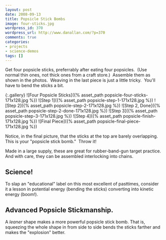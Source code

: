```yaml
---
layout: post
date: 2008-09-13
title: Popsicle Stick Bombs
image: four-sticks.jpg
wordpress_id: 370
wordpress_url: http://www.danallan.com/?p=370
comments: true
categories:
- projects
- science-demos
tags: []
---
```

Get four popsicle sticks, preferrably after eating four popsicles.  (Use normal thin ones, not thick ones from a craft store.)  Assemble them as shown in the photos.  Weaving in the last piece is just a little tricky.  You'll have to bend the sticks a bit.

{:.gallery}
![Four Popsicle Sticks]({% asset_path popsicle-four-sticks-171x128.jpg %})
![Step 1]({% asset_path popsicle-step-1-171x128.jpg %})
![Step 2]({% asset_path popsicle-step-2-171x128.jpg %})
![Step 2, Done]({% asset_path popsicle-step-2-done-171x128.jpg %})
![Step 3]({% asset_path popsicle-step-3-171x128.jpg %})
![Step 4]({% asset_path popsicle-finish-171x128.jpg %})
![Final Piece]({% asset_path popsicle-final-piece-171x128.jpg %})

Notice, in the final picture, that the sticks at the top are barely overlapping.  This is your "popsicle stick bomb."  Throw it!

Made in a large supply, these are great for rubber-band-gun target practice. And with care, they can be assembled interlocking into chains.

## Science!

To slap an "educational" label on this most excellent of pasttimes, consider it a lesson in potential energy (bending the sticks) converting into kinetic energy (boom!).

## Advanced Popsicle Stickmanship. 

A _leaner_ shape makes a more powerful popsicle stick bomb. That is, squeezing the whole shape in from side to side bends the sticks farther and makes the "explosion" better.
